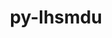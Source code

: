 ---
title: "py-lhsmdu"
layout: cache
categories: [package, develop-2024-02-11]
meta: {"versions": ["1.1"], "compilers": ["gcc@=11.4.0", "gcc@=9.4.0", "oneapi@=2024.0.0"], "oss": ["ubuntu20.04", "ubuntu22.04"], "platforms": ["linux"], "targets": ["neoverse_v1", "neoverse_v2", "ppc64le", "x86_64_v3"], "stacks": ["e4s", "e4s-neoverse-v2", "e4s-neoverse_v1", "e4s-oneapi", "e4s-power", "root"], "num_specs": 5, "num_specs_by_stack": {"e4s-neoverse_v1": 1, "root": 5, "e4s-power": 1, "e4s": 1, "e4s-neoverse-v2": 1, "e4s-oneapi": 1}}
spec_details: [{"hash": "hfujbphsfgl4as7lbw6uppsyieo2xqqk", "compiler": "gcc@=11.4.0", "versions": ["1.1"], "os": "ubuntu20.04", "platform": "linux", "target": "neoverse_v1", "variants": ["build_system=python_pip"], "stacks": ["e4s-neoverse_v1", "root"], "size": "-", "tarball": "https://binaries.spack.io/releases/develop-2024-02-11/build_cache/linux-ubuntu20.04-neoverse_v1/gcc-11.4.0/py-lhsmdu-1.1/linux-ubuntu20.04-neoverse_v1-gcc-11.4.0-py-lhsmdu-1.1-hfujbphsfgl4as7lbw6uppsyieo2xqqk.spack"}, {"hash": "cw4qzxqwu3z4lcamksbibz6bovzbrdxc", "compiler": "gcc@=9.4.0", "versions": ["1.1"], "os": "ubuntu20.04", "platform": "linux", "target": "ppc64le", "variants": ["build_system=python_pip"], "stacks": ["root", "e4s-power"], "size": "-", "tarball": "https://binaries.spack.io/releases/develop-2024-02-11/build_cache/linux-ubuntu20.04-ppc64le/gcc-9.4.0/py-lhsmdu-1.1/linux-ubuntu20.04-ppc64le-gcc-9.4.0-py-lhsmdu-1.1-cw4qzxqwu3z4lcamksbibz6bovzbrdxc.spack"}, {"hash": "qkk2yyegeh2hl65vohge5qkb3l5c6wxc", "compiler": "gcc@=11.4.0", "versions": ["1.1"], "os": "ubuntu20.04", "platform": "linux", "target": "x86_64_v3", "variants": ["build_system=python_pip"], "stacks": ["root", "e4s"], "size": "-", "tarball": "https://binaries.spack.io/releases/develop-2024-02-11/build_cache/linux-ubuntu20.04-x86_64_v3/gcc-11.4.0/py-lhsmdu-1.1/linux-ubuntu20.04-x86_64_v3-gcc-11.4.0-py-lhsmdu-1.1-qkk2yyegeh2hl65vohge5qkb3l5c6wxc.spack"}, {"hash": "twiklkg55hmrvlct2a56crdd75r6pqj5", "compiler": "gcc@=11.4.0", "versions": ["1.1"], "os": "ubuntu22.04", "platform": "linux", "target": "neoverse_v2", "variants": ["build_system=python_pip"], "stacks": ["root", "e4s-neoverse-v2"], "size": "-", "tarball": "https://binaries.spack.io/releases/develop-2024-02-11/build_cache/linux-ubuntu22.04-neoverse_v2/gcc-11.4.0/py-lhsmdu-1.1/linux-ubuntu22.04-neoverse_v2-gcc-11.4.0-py-lhsmdu-1.1-twiklkg55hmrvlct2a56crdd75r6pqj5.spack"}, {"hash": "jgiqlkdx6ouwlp7rngbg7sccjacwjdbt", "compiler": "oneapi@=2024.0.0", "versions": ["1.1"], "os": "ubuntu22.04", "platform": "linux", "target": "x86_64_v3", "variants": ["build_system=python_pip"], "stacks": ["e4s-oneapi", "root"], "size": "-", "tarball": "https://binaries.spack.io/releases/develop-2024-02-11/build_cache/linux-ubuntu22.04-x86_64_v3/oneapi-2024.0.0/py-lhsmdu-1.1/linux-ubuntu22.04-x86_64_v3-oneapi-2024.0.0-py-lhsmdu-1.1-jgiqlkdx6ouwlp7rngbg7sccjacwjdbt.spack"}]
---